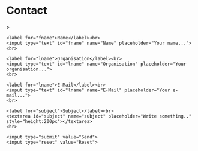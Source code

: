 # Contact

<div class="container">
  <form action="mailto:imb-benchmark@hsu-hh.de" method="post" enctype="text/plain">>

    <label for="fname">Name</label><br>
    <input type="text" id="fname" name="Name" placeholder="Your name...">
    <br>

    <label for="lname">Organisation</label><br>
    <input type="text" id="lname" name="Organisation" placeholder="Your organisation...">
    <br>

    <label for="lname">E-Mail</label><br>
    <input type="text" id="lname" name="E-Mail" placeholder="Your e-mail...">
    <br>

    <label for="subject">Subject</label><br>
    <textarea id="subject" name="subject" placeholder="Write something.." style="height:200px"></textarea>
    <br>

    <input type="submit" value="Send">
    <input type="reset" value="Reset">

  </form>
</div>

